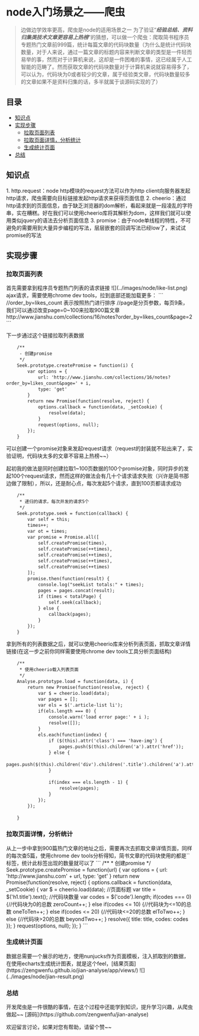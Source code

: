 # node入门场景之——爬虫
> 边做边学效率更高，爬虫是node的适用场景之一
> 为了验证“***经验总结、资料归集类技术文章更容易上热榜***”的猜想，可以做一个爬虫：爬取简书程序员专题热门文章前999篇，统计每篇文章的代码块数量（为什么是统计代码块数量，对于人来说，通过一篇文章的标题内容来判断文章的类型是一件轻而易举的事，然而对于计算机来说，这却是一件困难的事情，这已经属于人工智能的范畴了。然而获取文章的代码块数量对于计算机来说就容易得多了，可以认为，代码块为0或者较少的文章，属于经验类文章，代码块数量较多的文章如果不是资料归集的话，多半就属于谈源码实现的了）

## 目录
- [知识点](#1)
- [实现步骤](#2)
    + [拉取页面列表](#2.1)
    + [拉取页面详情，分析统计](#2.2)
    + [生成统计页面](#2.3)
- [总结](#3)

<h2 id='1'>知识点</h2>
1. http.request：node http模块的request方法可以作为http client向服务器发起http请求，爬虫需要向目标链接发起http请求来获得页面信息
2. cheerio：通过http请求到的页面信息，由于缺乏浏览器的dom解析，看起来就是一段凌乱的字符串，实在糟糕。好在我们可以使用cheerio库将其解析为dom，这样我们就可以使用类似jquery的语法去分析页面信息
3. promise：由于node单线程的特性，不可避免的需要用到大量异步编程的写法，层层嵌套的回调写法已经low了，来试试promise的写法

<h2 id='2'>实现步骤</h2>
<h3 id='2.1'>拉取页面列表</h3>
首先需要拿到程序员专题热门列表的请求链接
![](../images/node/like-list.png)
ajax请求，需要使用chrome dev tools，拉到底部还能加载更多：
```
//order_by=likes_count 表示按照热门进行排序
//page是分页参数，每页9条，我们可以通过改变page=0~100来拉取900篇文章
http://www.jianshu.com/collections/16/notes?order_by=likes_count&page=2
```

下一步通过这个链接拉取列表数据
```
    /**
     - 创建promise
     */
    Seek.prototype.createPromise = function(i) {
        var options = {
            url: 'http://www.jianshu.com/collections/16/notes?order_by=likes_count&page=' + i,
            type: 'get'
        }
        return new Promise(function(resolve, reject) {
            options.callback = function(data, _setCookie) {
                resolve(data);
            }
            request(options, null);
        });
    }

```
可以创建一个promise对象来发起request请求（request的封装就不贴出来了，实验证明，代码块太多的文章不容易上热榜~~）

起初我的做法是同时创建拉取1~100页数据的100个promise对象，同时异步的发起100个request请求，然而这样的做法会有几十个请求请求失败（兴许是简书那边做了限制），所以，还是耐心点，每次发起5个请求，直到100页都请求成功
```
    /**
     * 递归的请求，每次并发的请求5个
     */
    Seek.prototype.seek = function(callback) {
        var self = this;
        times++;
        var ot = times;
        var promise = Promise.all([
            self.createPromise(times),
            self.createPromise(++times),
            self.createPromise(++times),
            self.createPromise(++times),
            self.createPromise(++times)
        ]);
        promise.then(function(result) {
            console.log("seekList totals:" + times);
            pages = pages.concat(result);
            if (times < totalPage) {
                self.seek(callback);
            } else {
                callback(pages);
            }
        });
    }
```

拿到所有的列表数据之后，就可以使用cheerio库来分析列表页面，抓取文章详情链接(在这一步之前你同样需要使用chrome dev tools工具分析页面结构)
```
    /**
     * 使用cheerio载入列表页面
     */
    Analyse.prototype.load = function(data, i) {
        return new Promise(function(resolve, reject) {
            var $ = cheerio.load(data);
            var pages = [];
            var els = $('.article-list li');
            if(els.length === 0) {
                console.warn('load error page:' + i );
                resolve([]);
            }
            els.each(function(index) {
                if ($(this).attr('class') === 'have-img') {
                    pages.push($(this).children('a').attr('href'));
                } else {
                    pages.push($(this).children('div').children('.title').children('a').attr('href'));
                }
               
                if(index === els.length - 1) {
                    resolve(pages);
                }
            });
        });
        
    }
```

<h3 id='2.2'>拉取页面详情，分析统计</h3>
从上一步中拿到900篇热门文章的地址之后，需要再次去抓取文章详情页面，同样的每次查5篇，使用chrome dev tools分析得知，简书文章的代码块使用的都是`<code></code>`标签，统计此标签出现的数量就可以了
```
    /**
     * 创建promise
     */
    Seek.prototype.createPromise = function(url) {
        var options = {
            url: 'http://www.jianshu.com' + url,
            type: 'get'
        }
        return new Promise(function(resolve, reject) {
            options.callback = function(data, _setCookie) {
                var $ = cheerio.load(data);
                //页面标题
                var title = $('h1.title').text();
                //代码块数量
                var codes = $('code').length;
                if(codes === 0) {//代码块为0的总数
                    zeroCount++;
                } else if(codes <= 10) {//代码块为<=10的总数
                    oneToTen++;
                } else if(codes <= 20) {//代码块<=20的总数
                    elToTwo++;
                } else {//代码块>20的总数
                    beyondTwo++;
                }
                resolve({
                    title: title,
                    codes: codes
                });
            }
            request(options, null);
        });
    }
```
<h3 id='2.3'>生成统计页面</h3>
数据总需要一个展示的地方，使用nunjucks作为页面模板，注入抓取到的数据，在使用echarts生成统计图表，就是这个feel，[结果页面](https://zengwenfu.github.io/jian-analyse/app/views/)
![](../images/node/jian-result.png)

<h3 id='3'>总结</h3>
开发爬虫是一件很酷的事情，在这个过程中还能学到知识，提升学习兴趣，从爬虫做起~~
[源码](https://github.com/zengwenfu/jian-analyse)

欢迎留言讨论，如果对您有帮助，请留个赞~~





